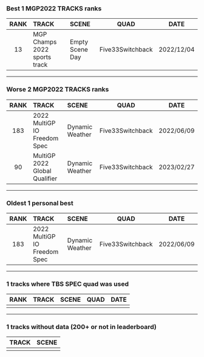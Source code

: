 ### Best 1 MGP2022 TRACKS ranks
|RANK|TRACK|SCENE|QUAD|DATE|
|:---:|:---|:---|:---:|:---:|
|13|MGP Champs 2022 sports track|Empty Scene Day|Five33Switchback|2022/12/04|
---
### Worse 2 MGP2022 TRACKS ranks
|RANK|TRACK|SCENE|QUAD|DATE|
|:---:|:---|:---|:---:|:---:|
|183|2022 MultiGP IO Freedom Spec|Dynamic Weather|Five33Switchback|2022/06/09|
|90|MultiGP 2022 Global Qualifier|Dynamic Weather|Five33Switchback|2023/02/27|
---
### Oldest 1 personal best
|RANK|TRACK|SCENE|QUAD|DATE|
|:---:|:---|:---|:---:|:---:|
|183|2022 MultiGP IO Freedom Spec|Dynamic Weather|Five33Switchback|2022/06/09|
---
### 1 tracks where TBS SPEC quad was used
|RANK|TRACK|SCENE|QUAD|DATE|
|:---:|:---|:---|:---:|:---:|
||||||
---
### 1 tracks without data (200+ or not in leaderboard)
|TRACK|SCENE|
|:---|:---|
|||
